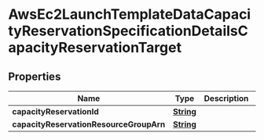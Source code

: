

# AwsEc2LaunchTemplateDataCapacityReservationSpecificationDetailsCapacityReservationTarget


## Properties

| Name | Type | Description | Notes |
|------------ | ------------- | ------------- | -------------|
|**capacityReservationId** | [**String**](String.md) |  |  [optional] |
|**capacityReservationResourceGroupArn** | [**String**](String.md) |  |  [optional] |




